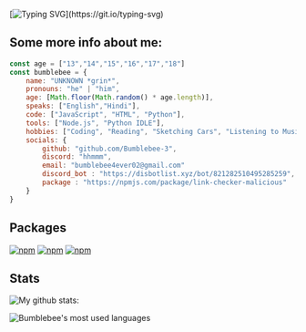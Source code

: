 [![Typing SVG](https://readme-typing-svg.herokuapp.com?color=%23F7AE22&width=461&height=61&lines=Hey!+Im+Bumblebee!)](https://git.io/typing-svg)
## Some more info about me: 
```js
const age = ["13","14","15","16","17","18"]
const bumblebee = {
    name: "UNKNOWN *grin*",
    pronouns: "he" | "him",
    age: [Math.floor(Math.random() * age.length)],
    speaks: ["English","Hindi"],
    code: ["JavaScript", "HTML", "Python"],
    tools: ["Node.js", "Python IDLE"],
    hobbies: ["Coding", "Reading", "Sketching Cars", "Listening to Music"],
    socials: {
        github: "github.com/Bumblebee-3",
        discord: "hhmmm",
        email: "bumblebee4ever02@gmail.com"
        discord_bot : "https://disbotlist.xyz/bot/821282510495285259",
        package : "https://npmjs.com/package/link-checker-malicious"
    }
}
```
## Packages
[![npm](https://img.shields.io/npm/v/link-checker-malicious?color=blue&logo=npm&style=flat-square&label=link-checker-malicious)](https://www.npmjs.com/package/link-checker-malicious)
[![npm](https://img.shields.io/npm/v/aoi.js-plugins?color=blue&logo=npm&style=flat-square&label=aoi.js-plugins)](https://www.npmjs.com/package/aoi.js-plugins)
[![npm](https://img.shields.io/npm/v/aoi.js-panel?color=blue&logo=npm&style=flat-square&label=aoi.js-panel)](https://www.npmjs.com/package/aoi.js-panel)

## Stats

![My github stats:](https://github-readme-stats.vercel.app/api?username=Bumblebee-3&&show_icons=true&theme=gruvbox)

<img alt="Bumblebee's most used languages" src="https://github-readme-stats.vercel.app/api/top-langs/?username=Bumblebee-3&theme=radical&langs_count=8&layout=compact"/>
